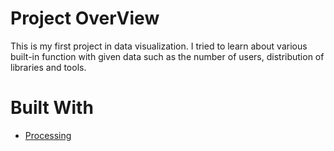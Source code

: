 # Project OverView
This is my first project in data visualization. I tried to learn about various built-in function with given data such as the number of users, distribution of libraries and tools.

# Built With
- [Processing](https://processing.org)
